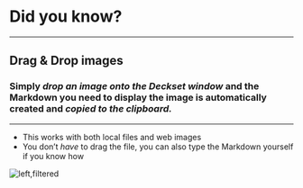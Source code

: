 # Did you know?

---

## Drag & Drop images

### Simply *drop an image onto the Deckset window* and the Markdown you need to display the image is automatically created and *copied to the clipboard.*

---

* This works with both local files and web images
* You don’t _have_ to drag the file, you can also type the Markdown yourself if you know how

![left,filtered](http://deckset-assets.s3-website-us-east-1.amazonaws.com/colnago1.jpg)